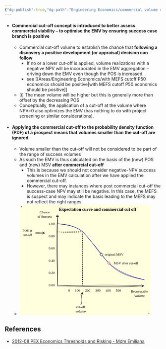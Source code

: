 ```yaml
---
{"dg-publish":true,"dg-path":"Engineering Economics/commercial volume cut-off is to ensure positive development decision can follow a discovery.md","permalink":"/engineering-economics/commercial-volume-cut-off-is-to-ensure-positive-development-decision-can-follow-a-discovery/","tags":["PermanentNote"],"created":"2024-03-15","updated":"2024-03-15"}
---
```



- #### Commercial cut-off concept is introduced to better assess commercial viability – to optimise the EMV by ensuring success case branch is positive
	- Commercial cut-off volume to establish the chance that **following a discovery a positive development (or appraisal) decision can follow**
		- If no or a lower cut-off is applied, volume realizations with a negative NPV will be incorporated in the EMV aggregation – driving down the EMV even though the POS is increased.
		- see [[Areas/Engineering Economics/with MEFS cutoff P50 economics should be positive\|with MEFS cutoff P50 economics should be positive]]
	- [i] The mean volume will be higher but this is generally more than offset by the decreasing POS
	- Conceptually, the application of a cut-off at the volume where NPV=0 also optimizes the EMV (has nothing to do with project screening or similar considerations).
- #### Applying the commercial cut-off to the probability density function (PDF) of a prospect means that volumes smaller than the cut-off are ignored
	- Volume smaller than the cut-off will not be considered to be part of the range of success volumes
	- As such the EMV is thus calculated on the basis of the (new) POS and (new) MSV **after commercial cut-off**
		- This is because we should not consider negative-NPV success volumes in the EMV calculation after we have applied the commercial cut-off.
		- However, there may instances where post commercial cut-off the success-case NPV may still be negative. In this case, the MEFS is suspect and may indicate the basis leading to the MEFS may not reflect the right ranges
	- <?xml version="1.0" encoding="UTF-8"?><!-- Do not edit this file with editors other than draw.io --><!DOCTYPE svg PUBLIC "-//W3C//DTD SVG 1.1//EN" "http://www.w3.org/Graphics/SVG/1.1/DTD/svg11.dtd"><svg xmlns="http://www.w3.org/2000/svg" xmlns:xlink="http://www.w3.org/1999/xlink" version="1.1" width="422px" height="357px" viewBox="-0.5 -0.5 422 357" content="&lt;mxfile host=&quot;Electron&quot; modified=&quot;2024-03-15T15:41:49.648Z&quot; agent=&quot;Mozilla/5.0 (Windows NT 10.0; Win64; x64) AppleWebKit/537.36 (KHTML, like Gecko) draw.io/23.1.5 Chrome/120.0.6099.109 Electron/28.1.0 Safari/537.36&quot; etag=&quot;VcBSYajnuUnF_w1SvOAA&quot; version=&quot;23.1.5&quot; type=&quot;device&quot;&gt;&#10;  &lt;diagram name=&quot;Page-1&quot; id=&quot;46ik2RT9F82lDFoHMkrJ&quot;&gt;&#10;    &lt;mxGraphModel dx=&quot;1174&quot; dy=&quot;552&quot; grid=&quot;1&quot; gridSize=&quot;10&quot; guides=&quot;1&quot; tooltips=&quot;1&quot; connect=&quot;1&quot; arrows=&quot;1&quot; fold=&quot;1&quot; page=&quot;1&quot; pageScale=&quot;1&quot; pageWidth=&quot;1600&quot; pageHeight=&quot;900&quot; background=&quot;#FFFFDD&quot; math=&quot;0&quot; shadow=&quot;0&quot;&gt;&#10;      &lt;root&gt;&#10;        &lt;mxCell id=&quot;0&quot; /&gt;&#10;        &lt;mxCell id=&quot;1&quot; parent=&quot;0&quot; /&gt;&#10;        &lt;mxCell id=&quot;z6nAYcKtsSus_Mvfj_kX-1&quot; value=&quot;&quot; style=&quot;endArrow=classic;html=1;rounded=0;sketch=1;curveFitting=1;jiggle=2;&quot; parent=&quot;1&quot; edge=&quot;1&quot;&gt;&#10;          &lt;mxGeometry width=&quot;50&quot; height=&quot;50&quot; relative=&quot;1&quot; as=&quot;geometry&quot;&gt;&#10;            &lt;mxPoint x=&quot;400&quot; y=&quot;320&quot; as=&quot;sourcePoint&quot; /&gt;&#10;            &lt;mxPoint x=&quot;400&quot; y=&quot;90&quot; as=&quot;targetPoint&quot; /&gt;&#10;          &lt;/mxGeometry&gt;&#10;        &lt;/mxCell&gt;&#10;        &lt;mxCell id=&quot;z6nAYcKtsSus_Mvfj_kX-2&quot; value=&quot;&quot; style=&quot;endArrow=classic;html=1;rounded=0;sketch=1;curveFitting=1;jiggle=2;&quot; parent=&quot;1&quot; edge=&quot;1&quot;&gt;&#10;          &lt;mxGeometry width=&quot;50&quot; height=&quot;50&quot; relative=&quot;1&quot; as=&quot;geometry&quot;&gt;&#10;            &lt;mxPoint x=&quot;400&quot; y=&quot;320&quot; as=&quot;sourcePoint&quot; /&gt;&#10;            &lt;mxPoint x=&quot;680&quot; y=&quot;320&quot; as=&quot;targetPoint&quot; /&gt;&#10;          &lt;/mxGeometry&gt;&#10;        &lt;/mxCell&gt;&#10;        &lt;mxCell id=&quot;z6nAYcKtsSus_Mvfj_kX-3&quot; value=&quot;&quot; style=&quot;endArrow=none;html=1;rounded=0;sketch=1;curveFitting=1;jiggle=2;curved=1;strokeColor=#000099;&quot; parent=&quot;1&quot; edge=&quot;1&quot;&gt;&#10;          &lt;mxGeometry width=&quot;50&quot; height=&quot;50&quot; relative=&quot;1&quot; as=&quot;geometry&quot;&gt;&#10;            &lt;mxPoint x=&quot;400&quot; y=&quot;120&quot; as=&quot;sourcePoint&quot; /&gt;&#10;            &lt;mxPoint x=&quot;680&quot; y=&quot;300&quot; as=&quot;targetPoint&quot; /&gt;&#10;            &lt;Array as=&quot;points&quot;&gt;&#10;              &lt;mxPoint x=&quot;460&quot; y=&quot;120&quot; /&gt;&#10;              &lt;mxPoint x=&quot;520&quot; y=&quot;190&quot; /&gt;&#10;              &lt;mxPoint x=&quot;590&quot; y=&quot;280&quot; /&gt;&#10;            &lt;/Array&gt;&#10;          &lt;/mxGeometry&gt;&#10;        &lt;/mxCell&gt;&#10;        &lt;mxCell id=&quot;z6nAYcKtsSus_Mvfj_kX-5&quot; value=&quot;Expectation curve and commercial cut off&quot; style=&quot;text;html=1;align=center;verticalAlign=middle;whiteSpace=wrap;rounded=0;sketch=1;curveFitting=1;jiggle=2;fontFamily=Kalam;fontSize=14;fontStyle=1;fontSource=https%3A%2F%2Ffonts.googleapis.com%2Fcss%3Ffamily%3DKalam;&quot; parent=&quot;1&quot; vertex=&quot;1&quot;&gt;&#10;          &lt;mxGeometry x=&quot;380&quot; y=&quot;60&quot; width=&quot;300&quot; height=&quot;30&quot; as=&quot;geometry&quot; /&gt;&#10;        &lt;/mxCell&gt;&#10;        &lt;mxCell id=&quot;z6nAYcKtsSus_Mvfj_kX-7&quot; value=&quot;&amp;lt;font face=&amp;quot;Kalam&amp;quot; data-font-src=&amp;quot;https://fonts.googleapis.com/css?family=Kalam&amp;quot; style=&amp;quot;font-size: 11px;&amp;quot;&amp;gt;Recoverable Volume&amp;lt;/font&amp;gt;&quot; style=&quot;text;html=1;align=center;verticalAlign=middle;whiteSpace=wrap;rounded=0;fontSize=11;&quot; parent=&quot;1&quot; vertex=&quot;1&quot;&gt;&#10;          &lt;mxGeometry x=&quot;630&quot; y=&quot;330&quot; width=&quot;70&quot; height=&quot;30&quot; as=&quot;geometry&quot; /&gt;&#10;        &lt;/mxCell&gt;&#10;        &lt;mxCell id=&quot;z6nAYcKtsSus_Mvfj_kX-8&quot; value=&quot;&amp;lt;font style=&amp;quot;font-size: 11px;&amp;quot; data-font-src=&amp;quot;https://fonts.googleapis.com/css?family=Kalam&amp;quot;&amp;gt;Chance&amp;lt;br&amp;gt;of Success&amp;lt;/font&amp;gt;&quot; style=&quot;text;html=1;align=center;verticalAlign=middle;whiteSpace=wrap;rounded=0;fontSize=11;fontFamily=Kalam;fontSource=https%3A%2F%2Ffonts.googleapis.com%2Fcss%3Ffamily%3DKalam;rotation=0;&quot; parent=&quot;1&quot; vertex=&quot;1&quot;&gt;&#10;          &lt;mxGeometry x=&quot;328&quot; y=&quot;80&quot; width=&quot;62&quot; height=&quot;20&quot; as=&quot;geometry&quot; /&gt;&#10;        &lt;/mxCell&gt;&#10;        &lt;mxCell id=&quot;z6nAYcKtsSus_Mvfj_kX-10&quot; value=&quot;&amp;lt;font face=&amp;quot;Kalam&amp;quot;&amp;gt;0&amp;amp;nbsp; &amp;amp;nbsp; &amp;amp;nbsp; 100&amp;amp;nbsp; &amp;amp;nbsp; &amp;amp;nbsp; 200&amp;amp;nbsp; &amp;amp;nbsp; &amp;amp;nbsp; 300&amp;amp;nbsp; &amp;amp;nbsp; &amp;amp;nbsp; 400&amp;amp;nbsp; &amp;amp;nbsp; &amp;amp;nbsp; 500&amp;lt;/font&amp;gt;&quot; style=&quot;text;html=1;align=center;verticalAlign=middle;whiteSpace=wrap;rounded=0;fontSize=11;&quot; parent=&quot;1&quot; vertex=&quot;1&quot;&gt;&#10;          &lt;mxGeometry x=&quot;390&quot; y=&quot;320&quot; width=&quot;260&quot; height=&quot;30&quot; as=&quot;geometry&quot; /&gt;&#10;        &lt;/mxCell&gt;&#10;        &lt;mxCell id=&quot;z6nAYcKtsSus_Mvfj_kX-11&quot; value=&quot;&quot; style=&quot;endArrow=none;dashed=1;html=1;rounded=0;sketch=1;hachureGap=4;jiggle=2;curveFitting=1;&quot; parent=&quot;1&quot; edge=&quot;1&quot;&gt;&#10;          &lt;mxGeometry width=&quot;50&quot; height=&quot;50&quot; relative=&quot;1&quot; as=&quot;geometry&quot;&gt;&#10;            &lt;mxPoint x=&quot;480&quot; y=&quot;319&quot; as=&quot;sourcePoint&quot; /&gt;&#10;            &lt;mxPoint x=&quot;480&quot; y=&quot;149&quot; as=&quot;targetPoint&quot; /&gt;&#10;          &lt;/mxGeometry&gt;&#10;        &lt;/mxCell&gt;&#10;        &lt;mxCell id=&quot;z6nAYcKtsSus_Mvfj_kX-12&quot; value=&quot;&quot; style=&quot;endArrow=none;dashed=1;html=1;rounded=0;sketch=1;hachureGap=4;jiggle=2;curveFitting=1;&quot; parent=&quot;1&quot; edge=&quot;1&quot;&gt;&#10;          &lt;mxGeometry width=&quot;50&quot; height=&quot;50&quot; relative=&quot;1&quot; as=&quot;geometry&quot;&gt;&#10;            &lt;mxPoint x=&quot;400&quot; y=&quot;146&quot; as=&quot;sourcePoint&quot; /&gt;&#10;            &lt;mxPoint x=&quot;480&quot; y=&quot;146&quot; as=&quot;targetPoint&quot; /&gt;&#10;          &lt;/mxGeometry&gt;&#10;        &lt;/mxCell&gt;&#10;        &lt;mxCell id=&quot;NnLkesCxpkpxxJHkKz1q-1&quot; value=&quot;&amp;lt;font face=&amp;quot;Kalam&amp;quot; data-font-src=&amp;quot;https://fonts.googleapis.com/css?family=Kalam&amp;quot; style=&amp;quot;font-size: 11px;&amp;quot;&amp;gt;+&amp;lt;/font&amp;gt;&quot; style=&quot;text;html=1;align=center;verticalAlign=middle;whiteSpace=wrap;rounded=0;fontSize=11;&quot; parent=&quot;1&quot; vertex=&quot;1&quot;&gt;&#10;          &lt;mxGeometry x=&quot;279&quot; y=&quot;60&quot; width=&quot;10&quot; height=&quot;10&quot; as=&quot;geometry&quot; /&gt;&#10;        &lt;/mxCell&gt;&#10;        &lt;mxCell id=&quot;NnLkesCxpkpxxJHkKz1q-2&quot; value=&quot;&amp;lt;font face=&amp;quot;Kalam&amp;quot; data-font-src=&amp;quot;https://fonts.googleapis.com/css?family=Kalam&amp;quot; style=&amp;quot;font-size: 11px;&amp;quot;&amp;gt;+&amp;lt;/font&amp;gt;&quot; style=&quot;text;html=1;align=center;verticalAlign=middle;whiteSpace=wrap;rounded=0;fontSize=11;&quot; parent=&quot;1&quot; vertex=&quot;1&quot;&gt;&#10;          &lt;mxGeometry x=&quot;690&quot; y=&quot;403&quot; width=&quot;10&quot; height=&quot;10&quot; as=&quot;geometry&quot; /&gt;&#10;        &lt;/mxCell&gt;&#10;        &lt;mxCell id=&quot;I4K1jm25ou1YAvnx-EoJ-1&quot; value=&quot;&amp;lt;font face=&amp;quot;Kalam&amp;quot;&amp;gt;1.00&amp;lt;br&amp;gt;&amp;lt;br&amp;gt;&amp;lt;br&amp;gt;0.80&amp;lt;br&amp;gt;&amp;lt;br&amp;gt;&amp;lt;br&amp;gt;0.60&amp;lt;br&amp;gt;&amp;lt;br&amp;gt;&amp;lt;br&amp;gt;0.40&amp;lt;br&amp;gt;&amp;lt;br&amp;gt;&amp;lt;br&amp;gt;0.20&amp;lt;br&amp;gt;&amp;lt;br&amp;gt;&amp;lt;br&amp;gt;0.00&amp;lt;br&amp;gt;&amp;lt;/font&amp;gt;&quot; style=&quot;text;html=1;align=center;verticalAlign=middle;whiteSpace=wrap;rounded=0;fontSize=11;&quot; vertex=&quot;1&quot; parent=&quot;1&quot;&gt;&#10;          &lt;mxGeometry x=&quot;369&quot; y=&quot;134&quot; width=&quot;25&quot; height=&quot;170&quot; as=&quot;geometry&quot; /&gt;&#10;        &lt;/mxCell&gt;&#10;        &lt;mxCell id=&quot;I4K1jm25ou1YAvnx-EoJ-2&quot; value=&quot;&amp;lt;font face=&amp;quot;Kalam&amp;quot; data-font-src=&amp;quot;https://fonts.googleapis.com/css?family=Kalam&amp;quot; style=&amp;quot;font-size: 11px;&amp;quot;&amp;gt;POS at cut-off&amp;lt;/font&amp;gt;&quot; style=&quot;text;html=1;align=center;verticalAlign=middle;whiteSpace=wrap;rounded=0;fontSize=11;&quot; vertex=&quot;1&quot; parent=&quot;1&quot;&gt;&#10;          &lt;mxGeometry x=&quot;278&quot; y=&quot;134&quot; width=&quot;50&quot; height=&quot;30&quot; as=&quot;geometry&quot; /&gt;&#10;        &lt;/mxCell&gt;&#10;        &lt;mxCell id=&quot;I4K1jm25ou1YAvnx-EoJ-3&quot; value=&quot;&quot; style=&quot;curved=1;endArrow=classic;html=1;rounded=0;sketch=1;hachureGap=4;jiggle=2;curveFitting=1;&quot; edge=&quot;1&quot; parent=&quot;1&quot; source=&quot;I4K1jm25ou1YAvnx-EoJ-2&quot;&gt;&#10;          &lt;mxGeometry width=&quot;50&quot; height=&quot;50&quot; relative=&quot;1&quot; as=&quot;geometry&quot;&gt;&#10;            &lt;mxPoint x=&quot;580&quot; y=&quot;140&quot; as=&quot;sourcePoint&quot; /&gt;&#10;            &lt;mxPoint x=&quot;360&quot; y=&quot;150&quot; as=&quot;targetPoint&quot; /&gt;&#10;            &lt;Array as=&quot;points&quot; /&gt;&#10;          &lt;/mxGeometry&gt;&#10;        &lt;/mxCell&gt;&#10;        &lt;mxCell id=&quot;I4K1jm25ou1YAvnx-EoJ-4&quot; value=&quot;&amp;lt;font face=&amp;quot;Kalam&amp;quot; data-font-src=&amp;quot;https://fonts.googleapis.com/css?family=Kalam&amp;quot; style=&amp;quot;font-size: 11px;&amp;quot;&amp;gt;cut-off volume&amp;lt;/font&amp;gt;&quot; style=&quot;text;html=1;align=center;verticalAlign=middle;whiteSpace=wrap;rounded=0;fontSize=11;&quot; vertex=&quot;1&quot; parent=&quot;1&quot;&gt;&#10;          &lt;mxGeometry x=&quot;450&quot; y=&quot;380&quot; width=&quot;50&quot; height=&quot;30&quot; as=&quot;geometry&quot; /&gt;&#10;        &lt;/mxCell&gt;&#10;        &lt;mxCell id=&quot;I4K1jm25ou1YAvnx-EoJ-5&quot; value=&quot;&quot; style=&quot;curved=1;endArrow=classic;html=1;rounded=0;sketch=1;hachureGap=4;jiggle=2;curveFitting=1;exitX=0.5;exitY=0;exitDx=0;exitDy=0;&quot; edge=&quot;1&quot; parent=&quot;1&quot; source=&quot;I4K1jm25ou1YAvnx-EoJ-4&quot;&gt;&#10;          &lt;mxGeometry width=&quot;50&quot; height=&quot;50&quot; relative=&quot;1&quot; as=&quot;geometry&quot;&gt;&#10;            &lt;mxPoint x=&quot;532&quot; y=&quot;540&quot; as=&quot;sourcePoint&quot; /&gt;&#10;            &lt;mxPoint x=&quot;480&quot; y=&quot;339&quot; as=&quot;targetPoint&quot; /&gt;&#10;            &lt;Array as=&quot;points&quot; /&gt;&#10;          &lt;/mxGeometry&gt;&#10;        &lt;/mxCell&gt;&#10;        &lt;mxCell id=&quot;I4K1jm25ou1YAvnx-EoJ-9&quot; value=&quot;&quot; style=&quot;rhombus;whiteSpace=wrap;html=1;sketch=1;hachureGap=4;jiggle=2;curveFitting=1;&quot; vertex=&quot;1&quot; parent=&quot;1&quot;&gt;&#10;          &lt;mxGeometry x=&quot;537&quot; y=&quot;214&quot; width=&quot;10&quot; height=&quot;10&quot; as=&quot;geometry&quot; /&gt;&#10;        &lt;/mxCell&gt;&#10;        &lt;mxCell id=&quot;I4K1jm25ou1YAvnx-EoJ-10&quot; value=&quot;&quot; style=&quot;rhombus;whiteSpace=wrap;html=1;sketch=1;hachureGap=4;jiggle=2;curveFitting=1;fillColor=#f8cecc;strokeColor=#b85450;fillStyle=solid;&quot; vertex=&quot;1&quot; parent=&quot;1&quot;&gt;&#10;          &lt;mxGeometry x=&quot;561&quot; y=&quot;242&quot; width=&quot;10&quot; height=&quot;10&quot; as=&quot;geometry&quot; /&gt;&#10;        &lt;/mxCell&gt;&#10;        &lt;mxCell id=&quot;I4K1jm25ou1YAvnx-EoJ-11&quot; value=&quot;&amp;lt;font face=&amp;quot;Kalam&amp;quot; data-font-src=&amp;quot;https://fonts.googleapis.com/css?family=Kalam&amp;quot; style=&amp;quot;font-size: 11px;&amp;quot;&amp;gt;original MSV&amp;lt;/font&amp;gt;&quot; style=&quot;text;html=1;align=center;verticalAlign=middle;whiteSpace=wrap;rounded=0;fontSize=11;&quot; vertex=&quot;1&quot; parent=&quot;1&quot;&gt;&#10;          &lt;mxGeometry x=&quot;547&quot; y=&quot;211&quot; width=&quot;73&quot; height=&quot;16&quot; as=&quot;geometry&quot; /&gt;&#10;        &lt;/mxCell&gt;&#10;        &lt;mxCell id=&quot;I4K1jm25ou1YAvnx-EoJ-12&quot; value=&quot;&amp;lt;font face=&amp;quot;Kalam&amp;quot; data-font-src=&amp;quot;https://fonts.googleapis.com/css?family=Kalam&amp;quot; style=&amp;quot;font-size: 11px;&amp;quot;&amp;gt;MSV after cut-off&amp;lt;/font&amp;gt;&quot; style=&quot;text;html=1;align=left;verticalAlign=middle;whiteSpace=wrap;rounded=0;fontSize=11;&quot; vertex=&quot;1&quot; parent=&quot;1&quot;&gt;&#10;          &lt;mxGeometry x=&quot;580&quot; y=&quot;239&quot; width=&quot;89&quot; height=&quot;16&quot; as=&quot;geometry&quot; /&gt;&#10;        &lt;/mxCell&gt;&#10;      &lt;/root&gt;&#10;    &lt;/mxGraphModel&gt;&#10;  &lt;/diagram&gt;&#10;&lt;/mxfile&gt;&#10;" style="background-color: rgb(255, 255, 221);"><defs/><rect fill="#FFFFDD" width="100%" height="100%" x="0" y="0"/><g><path d="M 122 262 L 122 38.37" fill="none" stroke="none" pointer-events="stroke"/><path d="M 122 33.12 L 125.5 40.12 L 122 38.37 L 118.5 40.12 Z" fill="none" stroke="none" pointer-events="all"/><path d="M 122 262 M 122 262 C 120.16 173.92 118.14 81.72 122 38.37 M 122 262 C 123.69 188.87 121.69 116.47 122 38.37" fill="none" stroke="rgb(0, 0, 0)" stroke-linejoin="round" stroke-linecap="round" stroke-miterlimit="10" pointer-events="stroke"/><path d="M 121.82 33.32 C 121.82 33.32 121.82 33.32 121.82 33.32 M 121.82 33.32 C 121.82 33.32 121.82 33.32 121.82 33.32 M 122.22 38.97 C 123.04 38.02 122.93 37.35 124.19 36.7 M 122.22 38.97 C 122.84 38.23 123.71 37.42 124.19 36.7" fill="none" stroke="rgb(0, 0, 0)" stroke-width="0.5" stroke-linejoin="round" stroke-linecap="round" stroke-miterlimit="10" pointer-events="all"/><path d="M 122 33.12 M 122 33.12 C 124.76 36.7 123.48 38.45 125.5 40.12 M 122 33.12 C 123.27 35.1 124.61 37.98 125.5 40.12 M 125.5 40.12 C 124.24 39.96 123.57 38.24 122 38.37 M 125.5 40.12 C 124.32 39.2 123.09 38.44 122 38.37 M 122 38.37 C 121.78 39.05 119.77 39.33 118.5 40.12 M 122 38.37 C 121.13 39.15 120.19 38.97 118.5 40.12 M 118.5 40.12 C 118.2 39.88 118.7 35.72 122 33.12 M 118.5 40.12 C 119.22 38.16 120.72 34.68 122 33.12" fill="none" stroke="rgb(0, 0, 0)" stroke-linejoin="round" stroke-linecap="round" stroke-miterlimit="10" pointer-events="all"/><path d="M 122 262 L 395.63 262" fill="none" stroke="none" pointer-events="stroke"/><path d="M 400.88 262 L 393.88 265.5 L 395.63 262 L 393.88 258.5 Z" fill="none" stroke="none" pointer-events="all"/><path d="M 122 262 M 122 262 C 227.59 264.2 338.54 267.46 395.63 262 M 122 262 C 231.47 258.75 341.45 258.32 395.63 262" fill="none" stroke="rgb(0, 0, 0)" stroke-linejoin="round" stroke-linecap="round" stroke-miterlimit="10" pointer-events="stroke"/><path d="M 394.18 258.15 C 394.18 258.15 394.18 258.15 394.18 258.15 M 394.18 258.15 C 394.18 258.15 394.18 258.15 394.18 258.15 M 395.89 262.29 C 396.61 261.94 397.43 260.78 397.86 260.02 M 395.89 262.29 C 396.82 261.52 397.31 260.69 397.86 260.02" fill="none" stroke="rgb(0, 0, 0)" stroke-width="0.5" stroke-linejoin="round" stroke-linecap="round" stroke-miterlimit="10" pointer-events="all"/><path d="M 400.88 262 M 400.88 262 C 399.21 261.87 395.56 263.25 393.88 265.5 M 400.88 262 C 398.22 263.28 396.9 264.37 393.88 265.5 M 393.88 265.5 C 393.82 264.82 395.2 263.36 395.63 262 M 393.88 265.5 C 394.12 263.94 394.95 263.37 395.63 262 M 395.63 262 C 394.89 260.06 395.09 259.36 393.88 258.5 M 395.63 262 C 395.29 261.02 394.62 259.6 393.88 258.5 M 393.88 258.5 C 396.08 259.66 398.86 260.34 400.88 262 M 393.88 258.5 C 396.36 260.22 398.04 260.53 400.88 262" fill="none" stroke="rgb(0, 0, 0)" stroke-linejoin="round" stroke-linecap="round" stroke-miterlimit="10" pointer-events="all"/><path d="M 122 62 Q 182 62 212 97 Q 242 132 277 177 Q 312 222 402 242" fill="none" stroke="none" pointer-events="stroke"/><path d="M 122 62 M 122 62 C 165.84 64.1 193.65 75.79 212 97 M 122 62 C 157.9 65.52 193.18 72.36 212 97 M 212 97 C 232.91 118.22 250.79 149.01 277 177 M 212 97 C 228.65 117.75 255.44 146.35 277 177 M 277 177 C 303.69 207.25 340.44 228.13 402 242 M 277 177 C 301.07 208.65 338.04 231.95 402 242" fill="none" stroke="#000099" stroke-linejoin="round" stroke-linecap="round" stroke-miterlimit="10" pointer-events="stroke"/><rect x="102" y="2" width="300" height="30" fill="none" stroke="none" pointer-events="all"/><g transform="translate(-0.5 -0.5)"><switch><foreignObject pointer-events="none" width="100%" height="100%" requiredFeatures="http://www.w3.org/TR/SVG11/feature#Extensibility" style="overflow: visible; text-align: left;"><div xmlns="http://www.w3.org/1999/xhtml" style="display: flex; align-items: unsafe center; justify-content: unsafe center; width: 298px; height: 1px; padding-top: 17px; margin-left: 103px;"><div data-drawio-colors="color: rgb(0, 0, 0); " style="box-sizing: border-box; font-size: 0px; text-align: center;"><div style="display: inline-block; font-size: 14px; font-family: Kalam; color: rgb(0, 0, 0); line-height: 1.2; pointer-events: all; font-weight: bold; white-space: normal; overflow-wrap: normal;">Expectation curve and commercial cut off</div></div></div></foreignObject><text x="252" y="21" fill="rgb(0, 0, 0)" font-family="Kalam" font-size="14px" text-anchor="middle" font-weight="bold">Expectation curve and commercial cut off</text></switch></g><rect x="352" y="272" width="70" height="30" fill="none" stroke="none" pointer-events="all"/><g transform="translate(-0.5 -0.5)"><switch><foreignObject pointer-events="none" width="100%" height="100%" requiredFeatures="http://www.w3.org/TR/SVG11/feature#Extensibility" style="overflow: visible; text-align: left;"><div xmlns="http://www.w3.org/1999/xhtml" style="display: flex; align-items: unsafe center; justify-content: unsafe center; width: 68px; height: 1px; padding-top: 287px; margin-left: 353px;"><div data-drawio-colors="color: rgb(0, 0, 0); " style="box-sizing: border-box; font-size: 0px; text-align: center;"><div style="display: inline-block; font-size: 11px; font-family: Helvetica; color: rgb(0, 0, 0); line-height: 1.2; pointer-events: all; white-space: normal; overflow-wrap: normal;"><font style="font-size: 11px;" data-font-src="https://fonts.googleapis.com/css?family=Kalam" face="Kalam">Recoverable Volume</font></div></div></div></foreignObject><text x="387" y="290" fill="rgb(0, 0, 0)" font-family="Helvetica" font-size="11px" text-anchor="middle">Recoverable...</text></switch></g><rect x="50" y="22" width="62" height="20" fill="none" stroke="none" pointer-events="all"/><g transform="translate(-0.5 -0.5)"><switch><foreignObject pointer-events="none" width="100%" height="100%" requiredFeatures="http://www.w3.org/TR/SVG11/feature#Extensibility" style="overflow: visible; text-align: left;"><div xmlns="http://www.w3.org/1999/xhtml" style="display: flex; align-items: unsafe center; justify-content: unsafe center; width: 60px; height: 1px; padding-top: 32px; margin-left: 51px;"><div data-drawio-colors="color: rgb(0, 0, 0); " style="box-sizing: border-box; font-size: 0px; text-align: center;"><div style="display: inline-block; font-size: 11px; font-family: Kalam; color: rgb(0, 0, 0); line-height: 1.2; pointer-events: all; white-space: normal; overflow-wrap: normal;"><font data-font-src="https://fonts.googleapis.com/css?family=Kalam" style="font-size: 11px;">Chance<br />of Success</font></div></div></div></foreignObject><text x="81" y="35" fill="rgb(0, 0, 0)" font-family="Kalam" font-size="11px" text-anchor="middle">Chance...</text></switch></g><rect x="112" y="262" width="260" height="30" fill="none" stroke="none" pointer-events="all"/><g transform="translate(-0.5 -0.5)"><switch><foreignObject pointer-events="none" width="100%" height="100%" requiredFeatures="http://www.w3.org/TR/SVG11/feature#Extensibility" style="overflow: visible; text-align: left;"><div xmlns="http://www.w3.org/1999/xhtml" style="display: flex; align-items: unsafe center; justify-content: unsafe center; width: 258px; height: 1px; padding-top: 277px; margin-left: 113px;"><div data-drawio-colors="color: rgb(0, 0, 0); " style="box-sizing: border-box; font-size: 0px; text-align: center;"><div style="display: inline-block; font-size: 11px; font-family: Helvetica; color: rgb(0, 0, 0); line-height: 1.2; pointer-events: all; white-space: normal; overflow-wrap: normal;"><font face="Kalam">0      100      200      300      400      500</font></div></div></div></foreignObject><text x="242" y="280" fill="rgb(0, 0, 0)" font-family="Helvetica" font-size="11px" text-anchor="middle">0      100      200      300      400      500</text></switch></g><path d="M 202 261 L 202 91" fill="none" stroke="none" pointer-events="stroke"/><path d="M 202 261 M 202 261 C 201.19 209.98 204.88 163.57 202 91 M 202 261 C 204.6 214.45 203.15 164.75 202 91" fill="none" stroke="rgb(0, 0, 0)" stroke-linejoin="round" stroke-linecap="round" stroke-miterlimit="10" stroke-dasharray="3 3" pointer-events="stroke"/><path d="M 122 88 L 202 88" fill="none" stroke="none" pointer-events="stroke"/><path d="M 122 88 M 122 88 C 141.48 89.8 165.17 91.29 202 88 M 122 88 C 149.07 89.35 179.15 86.17 202 88" fill="none" stroke="rgb(0, 0, 0)" stroke-linejoin="round" stroke-linecap="round" stroke-miterlimit="10" stroke-dasharray="3 3" pointer-events="stroke"/><rect x="1" y="2" width="10" height="10" fill="none" stroke="none" pointer-events="all"/><g transform="translate(-0.5 -0.5)"><switch><foreignObject pointer-events="none" width="100%" height="100%" requiredFeatures="http://www.w3.org/TR/SVG11/feature#Extensibility" style="overflow: visible; text-align: left;"><div xmlns="http://www.w3.org/1999/xhtml" style="display: flex; align-items: unsafe center; justify-content: unsafe center; width: 8px; height: 1px; padding-top: 7px; margin-left: 2px;"><div data-drawio-colors="color: rgb(0, 0, 0); " style="box-sizing: border-box; font-size: 0px; text-align: center;"><div style="display: inline-block; font-size: 11px; font-family: Helvetica; color: rgb(0, 0, 0); line-height: 1.2; pointer-events: all; white-space: normal; overflow-wrap: normal;"><font style="font-size: 11px;" data-font-src="https://fonts.googleapis.com/css?family=Kalam" face="Kalam">+</font></div></div></div></foreignObject><text x="6" y="10" fill="rgb(0, 0, 0)" font-family="Helvetica" font-size="11px" text-anchor="middle">+</text></switch></g><rect x="412" y="345" width="10" height="10" fill="none" stroke="none" pointer-events="all"/><g transform="translate(-0.5 -0.5)"><switch><foreignObject pointer-events="none" width="100%" height="100%" requiredFeatures="http://www.w3.org/TR/SVG11/feature#Extensibility" style="overflow: visible; text-align: left;"><div xmlns="http://www.w3.org/1999/xhtml" style="display: flex; align-items: unsafe center; justify-content: unsafe center; width: 8px; height: 1px; padding-top: 350px; margin-left: 413px;"><div data-drawio-colors="color: rgb(0, 0, 0); " style="box-sizing: border-box; font-size: 0px; text-align: center;"><div style="display: inline-block; font-size: 11px; font-family: Helvetica; color: rgb(0, 0, 0); line-height: 1.2; pointer-events: all; white-space: normal; overflow-wrap: normal;"><font style="font-size: 11px;" data-font-src="https://fonts.googleapis.com/css?family=Kalam" face="Kalam">+</font></div></div></div></foreignObject><text x="417" y="353" fill="rgb(0, 0, 0)" font-family="Helvetica" font-size="11px" text-anchor="middle">+</text></switch></g><rect x="91" y="76" width="25" height="170" fill="none" stroke="none" pointer-events="all"/><g transform="translate(-0.5 -0.5)"><switch><foreignObject pointer-events="none" width="100%" height="100%" requiredFeatures="http://www.w3.org/TR/SVG11/feature#Extensibility" style="overflow: visible; text-align: left;"><div xmlns="http://www.w3.org/1999/xhtml" style="display: flex; align-items: unsafe center; justify-content: unsafe center; width: 23px; height: 1px; padding-top: 161px; margin-left: 92px;"><div data-drawio-colors="color: rgb(0, 0, 0); " style="box-sizing: border-box; font-size: 0px; text-align: center;"><div style="display: inline-block; font-size: 11px; font-family: Helvetica; color: rgb(0, 0, 0); line-height: 1.2; pointer-events: all; white-space: normal; overflow-wrap: normal;"><font face="Kalam">1.00<br /><br /><br />0.80<br /><br /><br />0.60<br /><br /><br />0.40<br /><br /><br />0.20<br /><br /><br />0.00<br /></font></div></div></div></foreignObject><text x="104" y="164" fill="rgb(0, 0, 0)" font-family="Helvetica" font-size="11px" text-anchor="middle">1.00...</text></switch></g><rect x="0" y="76" width="50" height="30" fill="none" stroke="none" pointer-events="all"/><g transform="translate(-0.5 -0.5)"><switch><foreignObject pointer-events="none" width="100%" height="100%" requiredFeatures="http://www.w3.org/TR/SVG11/feature#Extensibility" style="overflow: visible; text-align: left;"><div xmlns="http://www.w3.org/1999/xhtml" style="display: flex; align-items: unsafe center; justify-content: unsafe center; width: 48px; height: 1px; padding-top: 91px; margin-left: 1px;"><div data-drawio-colors="color: rgb(0, 0, 0); " style="box-sizing: border-box; font-size: 0px; text-align: center;"><div style="display: inline-block; font-size: 11px; font-family: Helvetica; color: rgb(0, 0, 0); line-height: 1.2; pointer-events: all; white-space: normal; overflow-wrap: normal;"><font style="font-size: 11px;" data-font-src="https://fonts.googleapis.com/css?family=Kalam" face="Kalam">POS at cut-off</font></div></div></div></foreignObject><text x="25" y="94" fill="rgb(0, 0, 0)" font-family="Helvetica" font-size="11px" text-anchor="middle">POS at cu...</text></switch></g><path d="M 50 91.44 Q 50 91.44 75.63 91.89" fill="none" stroke="none" pointer-events="stroke"/><path d="M 80.88 91.98 L 73.82 95.36 L 75.63 91.89 L 73.94 88.36 Z" fill="none" stroke="none" pointer-events="all"/><path d="M 50 91.44 M 50 91.44 C 53.9 89.41 61.12 90.51 75.63 91.89 M 50 91.44 C 49.56 93.7 55.62 94.13 75.63 91.89" fill="none" stroke="rgb(0, 0, 0)" stroke-linejoin="round" stroke-linecap="round" stroke-miterlimit="10" pointer-events="stroke"/><path d="M 73.91 88.4 C 73.91 88.4 73.91 88.4 73.91 88.4 M 73.91 88.4 C 73.91 88.4 73.91 88.4 73.91 88.4 M 75.62 92.53 C 76.3 92.01 76.79 91.69 77.58 90.27 M 75.62 92.53 C 76.26 91.99 76.68 91.3 77.58 90.27" fill="none" stroke="rgb(0, 0, 0)" stroke-width="0.5" stroke-linejoin="round" stroke-linecap="round" stroke-miterlimit="10" pointer-events="all"/><path d="M 80.88 91.98 M 80.88 91.98 C 77.85 92.07 74.96 96.16 73.82 95.36 M 80.88 91.98 C 78.94 93.13 77.66 94.03 73.82 95.36 M 73.82 95.36 C 74.73 94.03 74.81 93.81 75.63 91.89 M 73.82 95.36 C 74.07 94.11 75.34 92.78 75.63 91.89 M 75.63 91.89 C 75.71 91.55 74.4 90.1 73.94 88.36 M 75.63 91.89 C 74.94 91.1 74.9 89.69 73.94 88.36 M 73.94 88.36 C 77.55 90.47 79.54 92.72 80.88 91.98 M 73.94 88.36 C 76.08 89.36 77.12 90.42 80.88 91.98" fill="none" stroke="rgb(0, 0, 0)" stroke-linejoin="round" stroke-linecap="round" stroke-miterlimit="10" pointer-events="all"/><rect x="172" y="322" width="50" height="30" fill="none" stroke="none" pointer-events="all"/><g transform="translate(-0.5 -0.5)"><switch><foreignObject pointer-events="none" width="100%" height="100%" requiredFeatures="http://www.w3.org/TR/SVG11/feature#Extensibility" style="overflow: visible; text-align: left;"><div xmlns="http://www.w3.org/1999/xhtml" style="display: flex; align-items: unsafe center; justify-content: unsafe center; width: 48px; height: 1px; padding-top: 337px; margin-left: 173px;"><div data-drawio-colors="color: rgb(0, 0, 0); " style="box-sizing: border-box; font-size: 0px; text-align: center;"><div style="display: inline-block; font-size: 11px; font-family: Helvetica; color: rgb(0, 0, 0); line-height: 1.2; pointer-events: all; white-space: normal; overflow-wrap: normal;"><font style="font-size: 11px;" data-font-src="https://fonts.googleapis.com/css?family=Kalam" face="Kalam">cut-off volume</font></div></div></div></foreignObject><text x="197" y="340" fill="rgb(0, 0, 0)" font-family="Helvetica" font-size="11px" text-anchor="middle">cut-off v...</text></switch></g><path d="M 197 322 Q 197 322 201.23 287.32" fill="none" stroke="none" pointer-events="stroke"/><path d="M 201.86 282.11 L 204.49 289.48 L 201.23 287.32 L 197.54 288.63 Z" fill="none" stroke="none" pointer-events="all"/><path d="M 197 322 M 197 322 C 200.9 321.33 194.6 312.79 201.23 287.32 M 197 322 C 200.99 322.79 200.84 310.4 201.23 287.32" fill="none" stroke="rgb(0, 0, 0)" stroke-linejoin="round" stroke-linecap="round" stroke-miterlimit="10" pointer-events="stroke"/><path d="M 202.03 281.92 C 202.03 281.92 202.03 281.92 202.03 281.92 M 202.03 281.92 C 202.03 281.92 202.03 281.92 202.03 281.92 M 201.77 288.32 C 202.15 287.96 202.91 287.11 203.08 286.81 M 201.77 288.32 C 202.27 287.96 202.45 287.49 203.08 286.81" fill="none" stroke="rgb(0, 0, 0)" stroke-width="0.5" stroke-linejoin="round" stroke-linecap="round" stroke-miterlimit="10" pointer-events="all"/><path d="M 201.86 282.11 M 201.86 282.11 C 201.61 284.88 202.23 286.03 204.49 289.48 M 201.86 282.11 C 202.59 284.97 203.59 287.13 204.49 289.48 M 204.49 289.48 C 203.06 288.75 203.86 289.07 201.23 287.32 M 204.49 289.48 C 203.8 288.86 202.96 288.08 201.23 287.32 M 201.23 287.32 C 200.74 288.23 199.64 287.99 197.54 288.63 M 201.23 287.32 C 199.98 287.61 199.46 288.23 197.54 288.63 M 197.54 288.63 C 199.25 287.22 201.76 283.54 201.86 282.11 M 197.54 288.63 C 199.82 286.12 200.75 284.31 201.86 282.11" fill="none" stroke="rgb(0, 0, 0)" stroke-linejoin="round" stroke-linecap="round" stroke-miterlimit="10" pointer-events="all"/><path d="M 264 156 L 269 161 L 264 166 L 259 161 Z" fill="none" stroke="none" pointer-events="all"/><path d="M 267.91 158.05 L 268.44 162.2 L 267.18 164.12 L 262.42 164.49 L 262.65 159.48" fill="rgb(255, 255, 255)" stroke="none" pointer-events="all"/><path d="M 264 156 M 264 156 C 264.78 157.11 266.28 157.84 269 161 M 264 156 C 264.61 157.47 266.23 158.18 269 161 M 269 161 C 267.34 163.18 266.88 163.57 264 166 M 269 161 C 268.12 162.18 265.52 164.6 264 166 M 264 166 C 260.73 164.96 261.41 162.22 259 161 M 264 166 C 262.67 164.29 261.09 163.75 259 161 M 259 161 C 261.29 159.89 262.14 157.36 264 156 M 259 161 C 259.87 159.37 262.33 157.62 264 156" fill="none" stroke="rgb(0, 0, 0)" stroke-linejoin="round" stroke-linecap="round" stroke-miterlimit="10" pointer-events="all"/><path d="M 288 184 L 293 189 L 288 194 L 283 189 Z" fill="none" stroke="none" pointer-events="all"/><path d="M 289.03 183.59 L 289.41 187.4 L 289.12 191.77 L 283.7 185.19 L 290.24 185.37" fill="#f8cecc" stroke="none" pointer-events="all"/><path d="M 288 184 M 288 184 C 288.82 184.6 291.19 187.19 293 189 M 288 184 C 290.18 185.52 291.33 187.94 293 189 M 293 189 C 292.55 191.3 288.29 193.22 288 194 M 293 189 C 291.98 190.46 290.37 191.65 288 194 M 288 194 C 287.44 192.76 284.21 189.79 283 189 M 288 194 C 287.03 193.07 285.47 190.98 283 189 M 283 189 C 284.82 185.91 287.08 185.47 288 184 M 283 189 C 284.06 187.86 285.67 186.99 288 184" fill="none" stroke="#b85450" stroke-linejoin="round" stroke-linecap="round" stroke-miterlimit="10" pointer-events="all"/><rect x="269" y="153" width="73" height="16" fill="none" stroke="none" pointer-events="all"/><g transform="translate(-0.5 -0.5)"><switch><foreignObject pointer-events="none" width="100%" height="100%" requiredFeatures="http://www.w3.org/TR/SVG11/feature#Extensibility" style="overflow: visible; text-align: left;"><div xmlns="http://www.w3.org/1999/xhtml" style="display: flex; align-items: unsafe center; justify-content: unsafe center; width: 71px; height: 1px; padding-top: 161px; margin-left: 270px;"><div data-drawio-colors="color: rgb(0, 0, 0); " style="box-sizing: border-box; font-size: 0px; text-align: center;"><div style="display: inline-block; font-size: 11px; font-family: Helvetica; color: rgb(0, 0, 0); line-height: 1.2; pointer-events: all; white-space: normal; overflow-wrap: normal;"><font style="font-size: 11px;" data-font-src="https://fonts.googleapis.com/css?family=Kalam" face="Kalam">original MSV</font></div></div></div></foreignObject><text x="306" y="164" fill="rgb(0, 0, 0)" font-family="Helvetica" font-size="11px" text-anchor="middle">original MSV</text></switch></g><rect x="302" y="181" width="89" height="16" fill="none" stroke="none" pointer-events="all"/><g transform="translate(-0.5 -0.5)"><switch><foreignObject pointer-events="none" width="100%" height="100%" requiredFeatures="http://www.w3.org/TR/SVG11/feature#Extensibility" style="overflow: visible; text-align: left;"><div xmlns="http://www.w3.org/1999/xhtml" style="display: flex; align-items: unsafe center; justify-content: unsafe flex-start; width: 87px; height: 1px; padding-top: 189px; margin-left: 304px;"><div data-drawio-colors="color: rgb(0, 0, 0); " style="box-sizing: border-box; font-size: 0px; text-align: left;"><div style="display: inline-block; font-size: 11px; font-family: Helvetica; color: rgb(0, 0, 0); line-height: 1.2; pointer-events: all; white-space: normal; overflow-wrap: normal;"><font style="font-size: 11px;" data-font-src="https://fonts.googleapis.com/css?family=Kalam" face="Kalam">MSV after cut-off</font></div></div></div></foreignObject><text x="304" y="192" fill="rgb(0, 0, 0)" font-family="Helvetica" font-size="11px">MSV after cut-off</text></switch></g></g><switch><g requiredFeatures="http://www.w3.org/TR/SVG11/feature#Extensibility"/><a transform="translate(0,-5)" xlink:href="https://www.drawio.com/doc/faq/svg-export-text-problems" target="_blank"><text text-anchor="middle" font-size="10px" x="50%" y="100%">Text is not SVG - cannot display</text></a></switch></svg>

## References
- [2012-08 PEX Economics Thresholds and Risking - Mdm Emiliana](https://petronas-my.sharepoint.com/personal/faizkhuzaimah_petronas_com/Documents/05%20References/Economics/MEFS/2012-08%20PEX%20Economics%20Thresholds%20and%20Risking%20-%20Mdm%20Emiliana.pptx?web=1)